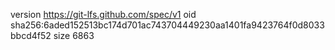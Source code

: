 version https://git-lfs.github.com/spec/v1
oid sha256:6aded152513bc174d701ac743704449230aa1401fa9423764f0d8033bbcd4f52
size 6863
